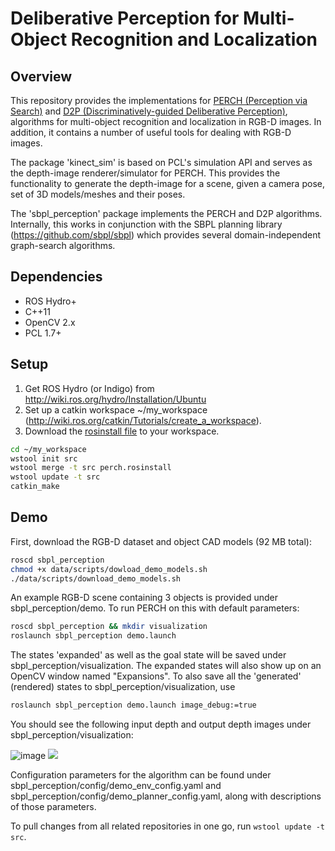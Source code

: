 # Deliberative Perception for Multi-Object Recognition and Localization

Overview
--------
This repository provides the implementations for <a href="http://www.cs.cmu.edu/~venkatrn/papers/icra16a.pdf">PERCH (Perception via Search)</a> and <a href="http://www.cs.cmu.edu/~venkatrn/papers/rss16.pdf">D2P (Discriminatively-guided Deliberative Perception)</a>, algorithms for multi-object recognition and localization in RGB-D images. In addition, it contains a number of useful tools for dealing with RGB-D images.

The package 'kinect_sim' is based on PCL's simulation API and serves as the depth-image renderer/simulator for PERCH. This provides the functionality to generate the depth-image for a scene, given a camera pose, set of 3D models/meshes and their poses.

The 'sbpl_perception' package implements the PERCH and D2P algorithms. Internally, this works in conjunction with the SBPL planning library (https://github.com/sbpl/sbpl) which provides several domain-independent graph-search algorithms.

Dependencies
------------

- ROS Hydro+
- C++11
- OpenCV 2.x
- PCL 1.7+

Setup
-----

1. Get ROS Hydro (or Indigo) from http://wiki.ros.org/hydro/Installation/Ubuntu
2. Set up a catkin workspace ~/my_workspace (http://wiki.ros.org/catkin/Tutorials/create_a_workspace).
3. Download the <a href="https://raw.githubusercontent.com/venkatrn/perception/master/perch.rosinstall" download="perch.rosinstall">rosinstall file</a> to your workspace.

```bash
cd ~/my_workspace
wstool init src
wstool merge -t src perch.rosinstall
wstool update -t src
catkin_make
```

Demo
----
First, download the RGB-D dataset and object CAD models (92 MB total):

```bash
roscd sbpl_perception 
chmod +x data/scripts/dowload_demo_models.sh
./data/scripts/download_demo_models.sh
```

An example RGB-D scene containing 3 objects is provided under sbpl_perception/demo. To run PERCH on this with default parameters:

```bash
roscd sbpl_perception && mkdir visualization
roslaunch sbpl_perception demo.launch 
```

The states 'expanded' as well as the goal state will be saved under sbpl_perception/visualization. The expanded states will also show up on an OpenCV window named "Expansions". To also save all the 'generated' (rendered) states to sbpl_perception/visualization, use

```bash
roslaunch sbpl_perception demo.launch image_debug:=true
```
You should see the following input depth and output depth images under sbpl_perception/visualization:

![image](https://sbpl.net/shared/Venkat/sbpl_perception/github_resources/demo_input.png)
![](https://sbpl.net/shared/Venkat/sbpl_perception/github_resources/demo_output.png)

Configuration parameters for the algorithm can be found under sbpl_perception/config/demo_env_config.yaml and sbpl_perception/config/demo_planner_config.yaml, along with descriptions of those parameters.

To pull changes from all related repositories in one go, run ```wstool update -t src```.
